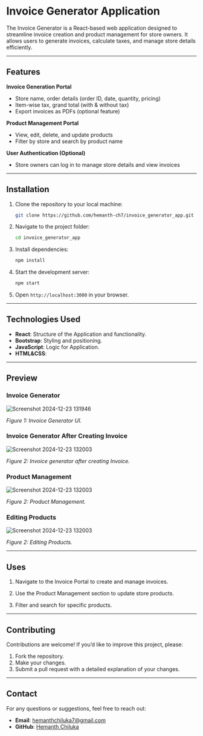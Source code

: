 # Invoice Generator Application

The Invoice Generator is a React-based web application designed to streamline invoice creation and product management for store owners. It allows users to generate invoices, calculate taxes, and manage store details efficiently.

---

## Features

**Invoice Generation Portal**

- Store name, order details (order ID, date, quantity, pricing)
- Item-wise tax, grand total (with & without tax)
- Export invoices as PDFs (optional feature)

**Product Management Portal**

- View, edit, delete, and update products
- Filter by store and search by product name

**User Authentication (Optional)**

- Store owners can log in to manage store details and view invoices

---

## Installation

1. Clone the repository to your local machine:
   ```bash
   git clone https://github.com/hemanth-ch7/invoice_generator_app.git

2. Navigate to the project folder:
   ```bash
   cd invoice_generator_app
   ```
3. Install dependencies:
   ```bash
   npm install
   ```
4. Start the development server:
   ```bash
   npm start
   ```
5. Open `http://localhost:3000` in your browser.

---

## Technologies Used

- **React**: Structure of the Application and functionality.
- **Bootstrap**: Styling and positioning.
- **JavaScript**: Logic for Application.
- **HTML&CSS**: 

---

## Preview

### Invoice Generator

![Screenshot 2024-12-23 131946](https://drive.google.com/file/d/15jhQipVzFNEXJ19As0KS8LWVnCC-udg7/view?usp=sharing)

*Figure 1: Invoice Generator UI.*

### Invoice Generator After Creating Invoice 

![Screenshot 2024-12-23 132003](https://drive.google.com/file/d/1MKYqlRehzHxRnr9DRSYs7-Qu8UjD2ekl/view?usp=drive_link)

*Figure 2: Invoice generator after creating Invoice.*

### Product Management 

![Screenshot 2024-12-23 132003](https://drive.google.com/file/d/1jHNddG1pMJP46YdwyH34497P7vnGYA1F/view?usp=drive_link)

*Figure 2: Product Management.*

### Editing Products

![Screenshot 2024-12-23 132003](https://drive.google.com/file/d/1NoegPvtJ1EIEGqLNDLsTg6S3pk6NP7Gh/view?usp=drive_link)

*Figure 2: Editing Products.*

---

## Uses

1. Navigate to the Invoice Portal to create and manage invoices.

2. Use the Product Management section to update store products.

3. Filter and search for specific products.

---

## Contributing

Contributions are welcome! If you’d like to improve this project, please:

1. Fork the repository.
2. Make your changes.
3. Submit a pull request with a detailed explanation of your changes.

---

## Contact

For any questions or suggestions, feel free to reach out:

- **Email**: [hemanthchiluka7@gmail.com](mailto:hemanthchiluka7@gmail.com)
- **GitHub**: [Hemanth Chiluka](https://github.com/hemanth-ch7?tab=repositories)

